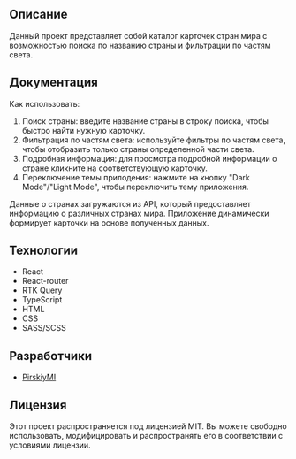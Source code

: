 ## Описание

Данный проект представляет собой каталог карточек стран мира с возможностью поиска по названию страны и фильтрации по частям света.

## Документация

Как использовать:

1. Поиск страны: введите название страны в строку поиска, чтобы быстро найти нужную карточку.
2. Фильтрация по частям света: используйте фильтры по частям света, чтобы отобразить только страны определенной части света.
3. Подробная информация: для просмотра подробной информации о стране кликните на соответствующую карточку.
4. Переключение темы прилодения: нажмите на кнопку "Dark Mode"/"Light Mode", чтобы переключить тему приложения.

Данные о странах загружаются из API, который предоставляет информацию о различных странах мира. Приложение динамически формирует карточки на основе полученных данных.

## Технологии
   - React
   - React-router
   - RTK Query
   - TypeScript
   - HTML
   - CSS
   - SASS/SCSS

## Разработчики

- [PirskiyMI](https://github.com/PirskiyMI)
  
## Лицензия 

Этот проект распространяется под лицензией MIT. Вы можете свободно использовать, модифицировать и распространять его в соответствии с условиями лицензии.
